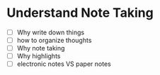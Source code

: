# Understand Note Taking

- [ ] Why write down things
- [ ] how to organize thoughts 
- [ ] Why note taking
- [ ] Why highlights
- [ ] electronic notes VS paper notes
<!--stackedit_data:
eyJoaXN0b3J5IjpbLTEyMDUxMzE4MzBdfQ==
-->